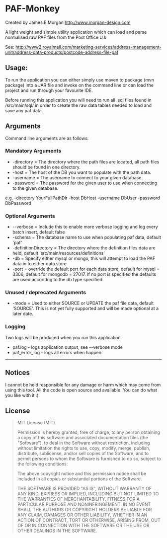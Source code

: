 
# PAF-Monkey

Created by James.E.Morgan http://www.morgan-design.com

A light weight and simple utility application which can load and parse normalised raw PAF files from the Post Office U.k

See: http://www2.royalmail.com/marketing-services/address-management-unit/address-data-products/postcode-address-file-paf

## Usage:

To run the application you can either simply use maven to package (mvn package) into a JAR file and invoke on the command line or can load the project and run through your favourite IDE.

Before running this application you will need to run all .sql files found in /src/main/sql/ in order to create the raw data tables needed to load and save any paf data.

## Arguments

Command line arguments are as follows:

### Mandatory Arguments

* -directory = The directory where the path files are located, all path files should be found in one directory.
* -host = The host of the DB you want to populate with the path data.
* -username = The username to connect to your given database.
* -password = The password for the given user to use when connecting to the given database.

e.g. -directory YourFullPathDir -host DbHost -username DbUser -password DbPassword

### Optional Arguments

* --verbose = Include this to enable more verbose logging and log every batch insert, default false
* -schema = The database name to use when populating paf data, default 'paf'
* -definitionDirectory = The directory where the definition files data are held, default 'src/main/resources/definitions'
* -db = Specify either mysql or mongo, this will attempt to load the PAF data in to either data store
* -port = override the default port for each data store, default for mysql = 3306, default for mongodb = 27017. If no port is specified the defaults are used accoridng to the db type specified. 

### Unused / deprecated Arguments

* -mode = Used to either SOURCE or UPDATE the paf file data, default 'SOURCE'. This is not yet fully supported and will be made optional at a later date.

### Logging ##

Two logs will be produced when you run this application. 

* paf.log - logs application output, see --verbose mode
* paf_error_log - logs all errors when happen

---------------------------------------

## Notices 

I cannot be held responsible for any damage or harm which may come from using this tool. All the code is open source and available. You can do what you like with it :)

## License

> MIT License (MIT)
> 
> Permission is hereby granted, free of charge, to any person obtaining a copy of this software and associated documentation files (the "Software"), to deal in the Software without restriction, including without limitation the rights to use, copy, modify, merge, publish, distribute, sublicense, and/or sell copies of the Software, and to permit persons to whom the Software is furnished to do so, subject to the following conditions:
> 
> The above copyright notice and this permission notice shall be included in all copies or substantial portions of the Software.
> 
> THE SOFTWARE IS PROVIDED "AS IS", WITHOUT WARRANTY OF ANY KIND, EXPRESS OR IMPLIED, INCLUDING BUT NOT LIMITED TO THE WARRANTIES OF MERCHANTABILITY, FITNESS FOR A PARTICULAR PURPOSE AND NONINFRINGEMENT. IN NO EVENT SHALL THE AUTHORS OR COPYRIGHT HOLDERS BE LIABLE FOR ANY CLAIM, DAMAGES OR OTHER LIABILITY, WHETHER IN AN ACTION OF CONTRACT, TORT OR OTHERWISE, ARISING FROM, OUT OF OR IN CONNECTION WITH THE SOFTWARE OR THE USE OR OTHER DEALINGS IN THE SOFTWARE.
